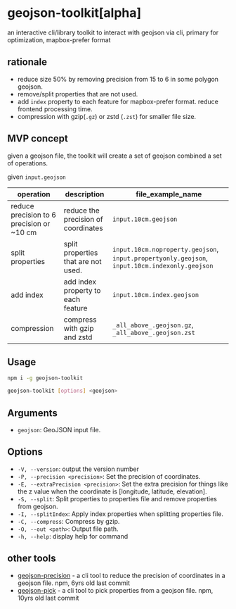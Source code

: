 # geojson-toolkit[alpha]

an interactive cli/library toolkit to interact with geojson via cli, primary for optimization, mapbox-prefer format

## rationale

- reduce size 50% by removing precision from 15 to 6 in some polygon geojson.
- remove/split properties that are not used.
- add `index` property to each feature for mapbox-prefer format. reduce frontend processing time.
- compression with gzip(`.gz`) or zstd (`.zst`) for smaller file size.

## MVP concept

given a geojson file, the toolkit will create a set of geojson combined a set of operations.

given `input.geojson`

| operation                                 | description                         | file_example_name                                                                             |
| ----------------------------------------- | ----------------------------------- | --------------------------------------------------------------------------------------------- |
| reduce precision to 6 precision or ~10 cm | reduce the precision of coordinates | `input.10cm.geojson`                                                                          |
| split properties                          | split properties that are not used. | `input.10cm.noproperty.geojson`, `input.propertyonly.geojson`, `input.10cm.indexonly.geojson` |
| add index                                 | add index property to each feature  | `input.10cm.index.geojson`                                                                    |
| compression                               | compress with gzip and zstd         | `_all_above_.geojson.gz`, `_all_above_.geojson.zst`                                           |

## Usage

```sh
npm i -g geojson-toolkit

geojson-toolkit [options] <geojson>
```

## Arguments

- `geojson`: GeoJSON input file.

## Options

- `-V, --version`: output the version number
- `-P, --precision <precision>`: Set the precision of coordinates.
- `-E, --extraPrecision <precision>`: Set the extra precision for things like the z value when the coordinate is [longitude, latitude, elevation].
- `-S, --split`: Split properties to properties file and remove properties from geojson.
- `-I, --splitIndex`: Apply index properties when splitting properties file.
- `-C, --compress`: Compress by gzip.
- `-O, --out <path>`: Output file path.
- `-h, --help`: display help for command

## other tools

- [geojson-precision](https://github.com/jczaplew/geojson-precision) - a cli tool to reduce the precision of coordinates in a geojson file. npm, 6yrs old last commit
- [geojson-pick](https://github.com/node-geojson/geojson-pick) - a cli tool to pick properties from a geojson file. npm, 10yrs old last commit
